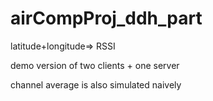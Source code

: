 # airCompProj_ddh_part
latitude+longitude=> RSSI

demo version of two clients + one server

channel average is also simulated naively

